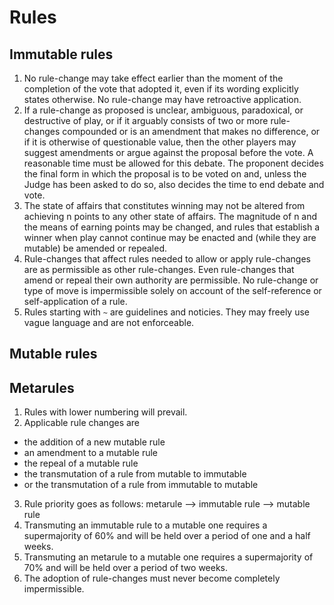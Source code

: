 # Rules
## Immutable rules
1. No rule-change may take effect earlier than the moment of the completion of the vote that adopted it, even if its wording explicitly states otherwise. No rule-change may have retroactive application.
2. If a rule-change as proposed is unclear, ambiguous, paradoxical, or destructive of play, or if it arguably consists of two or more rule-changes compounded or is an amendment that makes no difference, or if it is otherwise of questionable value, then the other players may suggest amendments or argue against the proposal before the vote. A reasonable time must be allowed for this debate. The proponent decides the final form in which the proposal is to be voted on and, unless the Judge has been asked to do so, also decides the time to end debate and vote.
3. The state of affairs that constitutes winning may not be altered from achieving n points to any other state of affairs. The magnitude of n and the means of earning points may be changed, and rules that establish a winner when play cannot continue may be enacted and (while they are mutable) be amended or repealed.
4. Rule-changes that affect rules needed to allow or apply rule-changes are as permissible as other rule-changes. Even rule-changes that amend or repeal their own authority are permissible. No rule-change or type of move is impermissible solely on account of the self-reference or self-application of a rule.
5. Rules starting with `~` are guidelines and noticies. They may freely use vague language and are not enforceable. 

## Mutable rules

## Metarules
1. Rules with lower numbering will prevail.
2. Applicable rule changes are
  - the addition of a new mutable rule 
  - an amendment to a mutable rule 
  - the repeal of a mutable rule 
  - the transmutation of a rule from mutable to immutable 
  - or the transmutation of a rule from immutable to mutable
3. Rule priority goes as follows:
   metarule --> immutable rule --> mutable rule
4. Transmuting an immutable rule to a mutable one requires a supermajority of 60% and will be held over a period of one and a half weeks.
5. Transmuting an metarule to a mutable one requires a supermajority of 70% and will be held over a period of two weeks.
6. The adoption of rule-changes must never become completely impermissible.

